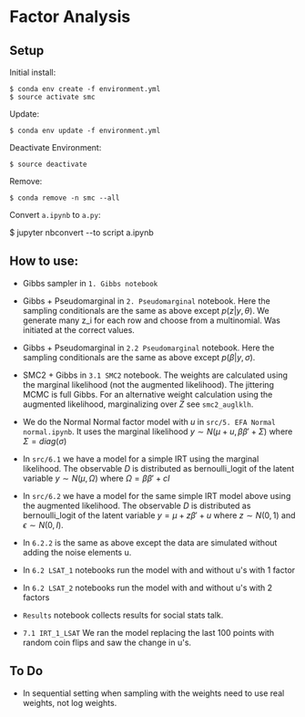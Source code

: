 # Factor Analysis

## Setup

Initial install:

    $ conda env create -f environment.yml
    $ source activate smc

Update:

    $ conda env update -f environment.yml

Deactivate Environment:

    $ source deactivate

Remove:

    $ conda remove -n smc --all


Convert `a.ipynb` to `a.py`:

  $ jupyter nbconvert --to script a.ipynb


## How to use:

* Gibbs sampler in `1. Gibbs notebook`

* Gibbs + Pseudomarginal in `2. Pseudomarginal` notebook. Here the sampling
conditionals are the same as above except $p(z| y,\theta)$. We generate many
z_i for each row and choose from a multinomial. Was initiated at the correct
values.

* Gibbs + Pseudomarginal in `2.2 Pseudomarginal` notebook. Here the sampling
conditionals are the same as above except $p(\beta| y, \sigma)$.

* SMC2 + Gibbs in `3.1 SMC2` notebook. The weights are calculated using the marginal
likelihood (not the augmented likelihood). The jittering MCMC is full Gibbs. For
an alternative weight calculation using the augmented likelihood, marginalizing
over $Z$ see `smc2_auglklh`.

* We do the Normal Normal factor model with $u$ in `src/5. EFA Normal normal.ipynb`.
It uses the marginal likelihood $y \sim N(\mu + u, \beta \beta' + \Sigma)$
where $\Sigma = diag(\sigma)$

* In `src/6.1` we have a model for a simple IRT using the marginal likelihood.
The observable $D$ is distributed as bernoulli_logit of the latent
variable $y \sim N(\mu, \Omega)$ where $\Omega = \beta \beta' + cI$

* In `src/6.2` we have a model for the same simple IRT model above
using the augmented likelihood.
The observable $D$ is distributed as bernoulli_logit of the latent
variable $y = \mu + z \beta' + u$ where $z \sim N(0,1)$ and
$\epsilon \sim N(0, I)$.

* In `6.2.2` is the same as above except the data are simulated without adding
the noise elements u.


* In `6.2 LSAT_1` notebooks run the model with and without u's with 1 factor

* In `6.2 LSAT_2` notebooks run the model with and without u's with 2 factors

* `Results` notebook collects results for social stats talk.

* `7.1 IRT_1_LSAT` We ran the model replacing the last 100 points with random
coin flips and saw the change in u's.

## To Do

* In sequential setting when sampling with the weights need to use real weights,
not log weights.
